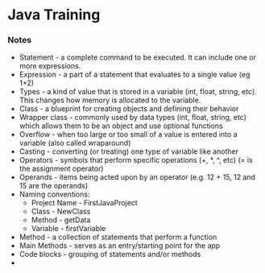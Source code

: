 # Java Training

### Notes
* Statement - a complete command to be executed. It can include one or more expressions.
* Expression - a part of a statement that evaluates to a single value (eg 1+2)
* Types - a kind of value that is stored in a variable (int, float, string, etc). This changes how memory is allocated to the variable.
* Class - a blueprint for creating objects and defining their behavior
* Wrapper class - commonly used by data types (int, float, string, etc) which allows them to be an object and use optional functions
* Overflow - when too large or too small of a value is entered into a variable (also called wraparound)
* Casting - converting (or treating) one type of variable like another
* Operators - symbols that perform specific operations (+, *, ^, etc) (= is the assignment operator)
* Operands - items being acted upon by an operator (e.g. 12 + 15, 12 and 15 are the operands)
* Naming conventions:
    * Project Name - FirstJavaProject
    * Class - NewClass
    * Method - getData
    * Variable - firstVariable
* Method - a collection of statements that perform a function
* Main Methods - serves as an entry/starting point for the app
* Code blocks - grouping of statements and/or methods
* 